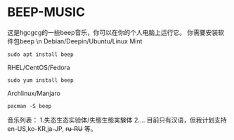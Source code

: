 # BEEP-MUSIC
这是hgcgcg的一些beep音乐，你可以在你的个人电脑上运行它。
你需要安装软件包beep \n
Debian/Deepin/Ubuntu/Linux Mint

~~~
sudo apt install beep
~~~

RHEL/CentOS/Fedora

~~~
sudo yum install beep
~~~

Archlinux/Manjaro

~~~
pacman -S beep
~~~

音乐列表：
1.失态生态实验体/失態生態実験体
2....
目前只有汉语，但我计划支持en-US,ko-KR,ja-JP, ~~ru-RU~~ 等。
